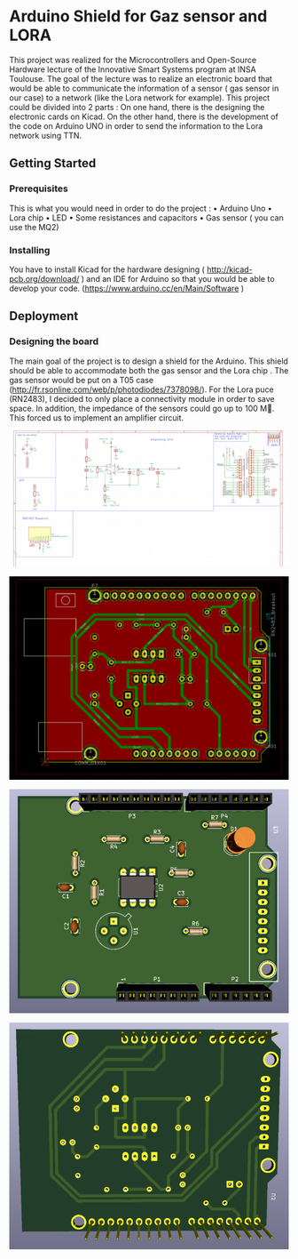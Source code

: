 # Arduino Shield for Gaz sensor and LORA
This project was realized for the Microcontrollers and Open-Source Hardware lecture of the Innovative Smart Systems program at INSA Toulouse. The goal of the lecture was to realize an electronic  board that would be able to communicate the information of a sensor ( gas sensor in our case) to a network (like the Lora network for example). 
	This project could be divided into 2 parts : On one hand, there  is the designing the electronic cards on Kicad. On the other hand, there is the development of the code on Arduino UNO in order to send the information to the Lora network using TTN.
## Getting Started
### Prerequisites
This is what you would need in order to do the project :
•	Arduino Uno
•	Lora chip
•	LED
•	Some resistances  and capacitors
•	Gas sensor ( you can use the MQ2)

### Installing
You have to install Kicad for the hardware designing ( http://kicad-pcb.org/download/ ) and an IDE for Arduino so that you would be able to develop your code. (https://www.arduino.cc/en/Main/Software )

## Deployment
### Designing the board
The main goal of the project is to design a shield for the Arduino. This shield should be able to accommodate both the gas sensor and the Lora chip . The gas sensor would be put on a T05 case (http://fr.rsonline.com/web/p/photodiodes/7378098/). For the Lora puce (RN2483), I decided to only place a connectivity module in order to save space.  In addition, the impedance of the sensors could go up to 100 M. This forced us to implement an amplifier circuit. 

![The Schematic](./pictures/GasSensor_schematic.PNG)

![The PCB](./pictures/PCB.PNG)

![Front of the pcb in 3D view](./pictures/Front_pcb.PNG)

![Back of the pcb in 3D view](./pictures/back_pcb.PNG)


